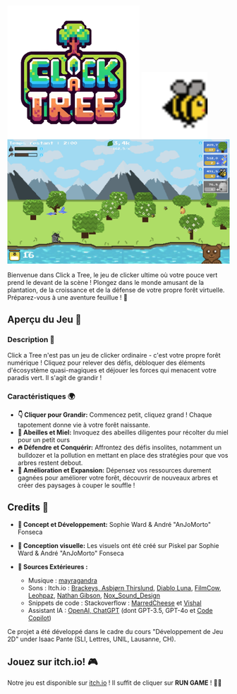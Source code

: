 <img src="assets/icon/logo.png" alt="Click a Tree Logo" width="300">

<img src="assets/game_elements/other/bee_animation.gif" alt="Bee GIF" width="150">

<img src="assets/game_elements/other/game_screenshot.png" alt="Game Screenshot">

Bienvenue dans Click a Tree, le jeu de clicker ultime où votre pouce vert prend le devant de la scène ! Plongez dans le monde amusant de la plantation, de la croissance et de la défense de votre propre forêt virtuelle. Préparez-vous à une aventure feuillue ! 🌳

## Aperçu du Jeu 🌿

### Description 🌲

Click a Tree n'est pas un jeu de clicker ordinaire - c'est votre propre forêt numérique ! Cliquez pour relever des défis, débloquer des éléments d'écosystème quasi-magiques et déjouer les forces qui menacent votre paradis vert. Il s'agit de grandir !

### Caractéristiques 🌍

- **👇 Cliquer pour Grandir:** Commencez petit, cliquez grand ! Chaque tapotement donne vie à votre forêt naissante.
- **🐝 Abeilles et Miel:** Invoquez des abeilles diligentes pour récolter du miel pour un petit ours
- **🔥 Défendre et Conquérir:** Affrontez des défis insolites, notamment un bulldozer et la pollution en mettant en place des stratégies pour que vos arbres restent debout.
- **🍃 Amélioration et Expansion:** Dépensez vos ressources durement gagnées pour améliorer votre forêt, découvrir de nouveaux arbres et créer des paysages à couper le souffle !

## Credits 🌟

- **🧩 Concept et Développement:** Sophie Ward & André "AnJoMorto" Fonseca
- **🎨 Conception visuelle:** Les visuels ont été créé sur Piskel par Sophie Ward & André "AnJoMorto" Fonseca

- **👥 Sources Extérieures :**
    - Musique : [mayragandra](https://mayragandra.itch.io/freeambientmusic)
    - Sons : Itch.io : [Brackeys, Asbjørn Thirslund](https://brackeysgames.itch.io/brackeys-platformer-bundle), [Diablo Luna](https://pudretediablo.itch.io/butterfly), [FilmCow](https://filmcow.itch.io/filmcow-sfx), [Leohpaz](https://leohpaz.itch.io/minifantasy-forgotten-plains-sfx-pack), [Nathan Gibson](https://nathangibson.myportfolio.com), [Nox_Sound_Design](https://nox-sound-design.itch.io/essentials-series-sfx-nox-sound)
    - Snippets de code : Stackoverflow : [MarredCheese](https://stackoverflow.com/questions/9461621/format-a-number-as-2-5k-if-a-thousand-or-more-otherwise-900/63066148) et [Vishal](https://stackoverflow.com/a/11486026)
    - Assistant IA : [OpenAI, ChatGPT](https://chat.openai.com) (dont GPT-3.5, GPT-4o et [Code Copilot](https://promptspellsmith.com/))

Ce projet a été développé dans le cadre du cours "Développement de Jeu 2D" under Isaac Pante (SLI, Lettres, UNIL, Lausanne, CH).

## Jouez sur itch.io! 🎮

Notre jeu est disponible sur [itch.io](https://anjomorto.itch.io/click-a-tree) ! Il suffit de cliquer sur **RUN GAME** ! 🌳💚